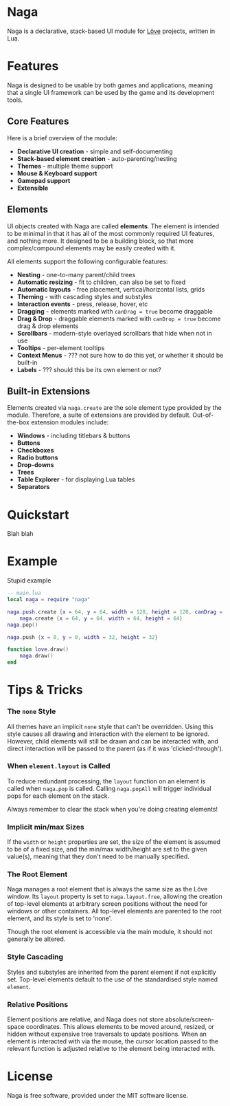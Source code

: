 # Naga
Naga is a declarative, stack-based UI module for [Löve][love] projects, written in Lua.

# Features
Naga is designed to be usable by both games and applications, meaning that a single UI framework can be used by the game and its development tools.

## Core Features
Here is a brief overview of the module:
* **Declarative UI creation** - simple and self-documenting
* **Stack-based element creation** - auto-parenting/nesting
* **Themes** - multiple theme support
* **Mouse & Keyboard support**
* **Gamepad support**
* **Extensible**

## Elements
UI objects created with Naga are called **elements**.
The element is intended to be minimal in that it has all of the most commonly required UI features, and nothing more.
It designed to be a building block, so that more complex/compound elements may be easily created with it.

All elements support the following configurable features:

* **Nesting** - one-to-many parent/child trees
* **Automatic resizing** - fit to children, can also be set to fixed
* **Automatic layouts** - free placement, vertical/horizontal lists, grids
* **Theming** - with cascading styles and substyles
* **Interaction events** - press, release, hover, etc
* **Dragging** - elements marked with `canDrag = true` become draggable
* **Drag & Drop** - draggable elements marked with `canDrop = true` become drag & drop elements
* **Scrollbars** - modern-style overlayed scrollbars that hide when not in use
* **Tooltips** - per-element tooltips
* **Context Menus** - ??? not sure how to do this yet, or whether it should be built-in
* **Labels** - ??? should this be its own element or not?

## Built-in Extensions
Elements created via `naga.create` are the sole element type provided by the module. Therefore, a suite of extensions are provided by default.
Out-of-the-box extension modules include:

* **Windows** - including titlebars & buttons
* **Buttons**
* **Checkboxes**
* **Radio buttons**
* **Drop-downs**
* **Trees**
* **Table Explorer** - for displaying Lua tables
* **Separators**

# Quickstart
Blah blah

# Example
Stupid example
```lua
-- main.lua
local naga = require "naga"

naga.push.create {x = 64, y = 64, width = 128, height = 128, canDrag = true}
	naga.create {x = 64, y = 64, width = 64, height = 64}
naga.pop()

naga.push {x = 0, y = 0, width = 32, height = 32}

function love.draw()
	naga.draw()
end
```

# Tips & Tricks

### The `none` Style
All themes have an implicit `none` style that can't be overridden. Using this style causes all drawing and interaction with the element to be ignored. However, child elements will still be drawn and can be interacted with, and direct interaction will be passed to the parent (as if it was 'clicked-through').

### When `element.layout` is Called
To reduce redundant processing, the `layout` function on an element is called when `naga.pop` is called. Calling `naga.popAll` will trigger individual pops for each element on the stack.

Always remember to clear the stack when you're doing creating elements!

### Implicit min/max Sizes
If the `width` or `height` properties are set, the size of the element is assumed to be of a fixed size, and the min/max width/height are set to the given value(s), meaning that they don't need to be manually specified.

### The Root Element
Naga manages a root element that is always the same size as the Löve window. Its `layout` property is set to `naga.layout.free`, allowing the creation of
top-level elements at arbitrary screen positions without the need for windows or other containers. All top-level elements are parented to the root element, and its style is set to 'none'.

Though the root element is accessible via the main module, it should not generally be altered.

### Style Cascading
Styles and substyles are inherited from the parent element if not explicitly set. Top-level elements default to the use of the standardised style named `element`.

### Relative Positions
Element positions are relative, and Naga does not store absolute/screen-space coordinates. This allows elements to be moved around, resized, or hidden without expensive tree traversals to update positions. When an element is interacted with via the mouse, the cursor location passed to the relevant function is adjusted relative to the element being interacted with.

# License

Naga is free software, provided under the MIT software license.

[love]: https://www.love2d.org/